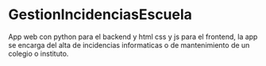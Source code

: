 # GestionIncidenciasEscuela
App web con python para el backend y html css y js para el frontend, la app se encarga del alta de incidencias informaticas o de mantenimiento de un colegio o instituto.
